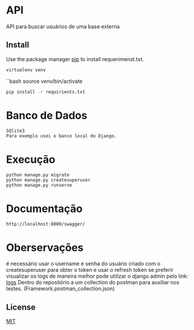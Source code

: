 # API

API para buscar usuários de uma base externa

## Install

Use the package manager [pip](https://pip.pypa.io/en/stable/) to install requerimenst.txt.

```bash
virtualenv venv
```

``bash
source venv/bin/activate


```bash
pip install -r requirients.txt
```

# Banco de Dados

```
SQlite3
Para exemplo usei o banco local do Django.
```

# Execução

```
python manage.py migrate
python manage.py createsuperuser
python manage.py runserve
```

# Documentação

```
http://localhost:8000/swagger/
```

# Oberservações

é necessário usar o username e senha do usuário criado com o createsuperuser para obter o token e usar o refresh token
se preferir visualizar os logs de maneira melhor pode utilizar o django admin pelo link: 
[logs](http://localhost:8000/admin/drf_api_logger/apilogsmodel/)
Dentro do repositório a um collection do postman para auxiliar nos testes. (Framework.postman_collection.json)


## License
[MIT](https://choosealicense.com/licenses/mit/)

